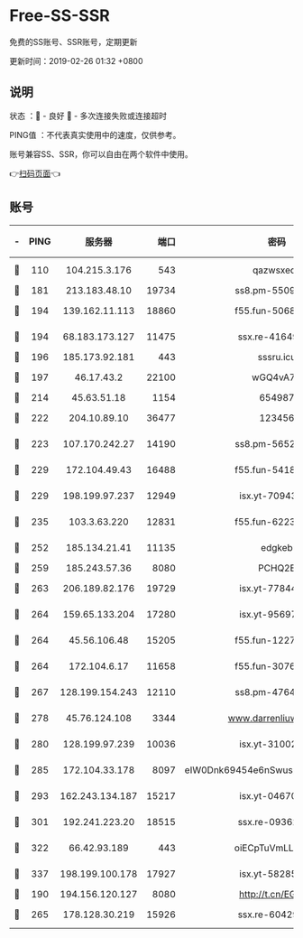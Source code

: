 # Free-SS-SSR

免费的SS账号、SSR账号，定期更新

更新时间：2019-02-26 01:32 +0800

## 说明

状态     ：🙂 - 良好 🙁 - 多次连接失败或连接超时

PING值   ：不代表真实使用中的速度，仅供参考。

账号兼容SS、SSR，你可以自由在两个软件中使用。

👉[扫码页面](https://liesauer.github.io/free-ss-ssr.github.io/)👈

## 账号

|-|PING|服务器|端口|密码|加密方式|区域|
|:----:|:----:|:-----:|-----:|:----:|:----:|:----:|
|🙂|110|104.215.3.176|543|qazwsxedc|aes-256-gcm|JP|
|🙂|181|213.183.48.10|19734|ss8.pm-55096385|rc4-md5|RU|
|🙂|194|139.162.11.113|18860|f55.fun-50686264|aes-256-cfb|SG|
|🙂|194|68.183.173.127|11475|ssx.re-41649202|aes-256-cfb|US|
|🙂|196|185.173.92.181|443|sssru.icu|rc4-md5|RU|
|🙂|197|46.17.43.2|22100|wGQ4vA7D|aes-256-gcm|RU|
|🙂|214|45.63.51.18|1154|654987|chacha20|US|
|🙂|222|204.10.89.10|36477|123456|aes-256-cfb|US|
|🙂|223|107.170.242.27|14190|ss8.pm-56526890|aes-256-cfb|US|
|🙂|229|172.104.49.43|16488|f55.fun-54186310|aes-256-cfb|SG|
|🙂|229|198.199.97.237|12949|isx.yt-70943099|aes-256-cfb|US|
|🙂|235|103.3.63.220|12831|f55.fun-62237207|aes-256-cfb|SG|
|🙂|252|185.134.21.41|11135|edgkeb|aes-256-cfb|GB|
|🙂|259|185.243.57.36|8080|PCHQ2E|rc4-md5|US|
|🙂|263|206.189.82.176|19729|isx.yt-77844520|aes-256-cfb|SG|
|🙂|264|159.65.133.204|17280|isx.yt-95697435|aes-256-cfb|SG|
|🙂|264|45.56.106.48|15205|f55.fun-12278228|aes-256-cfb|US|
|🙂|264|172.104.6.17|11658|f55.fun-30764636|aes-256-cfb|US|
|🙂|267|128.199.154.243|12110|ss8.pm-47641220|aes-256-cfb|SG|
|🙂|278|45.76.124.108|3344|www.darrenliuwei.com|aes-256-cfb|AU|
|🙂|280|128.199.97.239|10036|isx.yt-31002701|aes-256-cfb|SG|
|🙂|285|172.104.33.178|8097|eIW0Dnk69454e6nSwuspv9DmS201tQ0D|aes-256-cfb|SG|
|🙂|293|162.243.134.187|15217|isx.yt-04670550|aes-256-cfb|US|
|🙂|301|192.241.223.20|18515|ssx.re-09362839|aes-256-cfb|US|
|🙂|322|66.42.93.189|443|oiECpTuVmLLxk4Ts|aes-256-cfb|US|
|🙂|337|198.199.100.178|17927|isx.yt-58285902|aes-256-cfb|US|
|🙂|190|194.156.120.127|8080|http://t.cn/EGJIyrl|rc4-md5|RU|
|🙂|265|178.128.30.219|15926|ssx.re-60429787|aes-256-cfb|SG|
